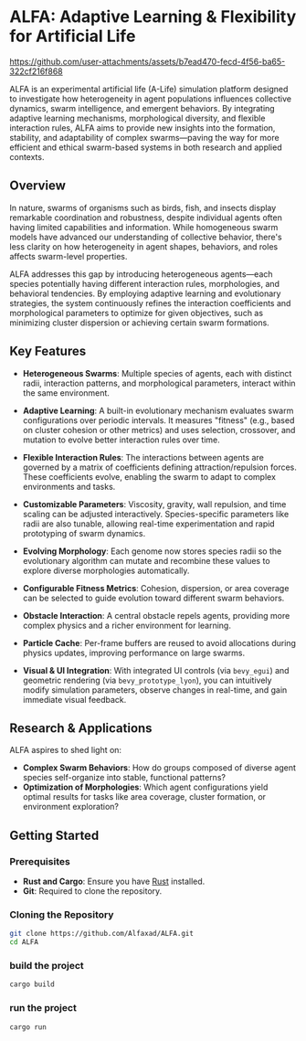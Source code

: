 # ALFA: Adaptive Learning & Flexibility for Artificial Life



https://github.com/user-attachments/assets/b7ead470-fecd-4f56-ba65-322cf216f868






ALFA is an experimental artificial life (A-Life) simulation platform designed to investigate how heterogeneity in agent populations influences collective dynamics, swarm intelligence, and emergent behaviors. By integrating adaptive learning mechanisms, morphological diversity, and flexible interaction rules, ALFA aims to provide new insights into the formation, stability, and adaptability of complex swarms—paving the way for more efficient and ethical swarm-based systems in both research and applied contexts.

## Overview

In nature, swarms of organisms such as birds, fish, and insects display remarkable coordination and robustness, despite individual agents often having limited capabilities and information. While homogeneous swarm models have advanced our understanding of collective behavior, there's less clarity on how heterogeneity in agent shapes, behaviors, and roles affects swarm-level properties.

ALFA addresses this gap by introducing heterogeneous agents—each species potentially having different interaction rules, morphologies, and behavioral tendencies. By employing adaptive learning and evolutionary strategies, the system continuously refines the interaction coefficients and morphological parameters to optimize for given objectives, such as minimizing cluster dispersion or achieving certain swarm formations.





## Key Features

- **Heterogeneous Swarms**: Multiple species of agents, each with distinct radii, interaction patterns, and morphological parameters, interact within the same environment.
  
- **Adaptive Learning**: A built-in evolutionary mechanism evaluates swarm configurations over periodic intervals. It measures "fitness" (e.g., based on cluster cohesion or other metrics) and uses selection, crossover, and mutation to evolve better interaction rules over time.
  
- **Flexible Interaction Rules**: The interactions between agents are governed by a matrix of coefficients defining attraction/repulsion forces. These coefficients evolve, enabling the swarm to adapt to complex environments and tasks.
  
- **Customizable Parameters**: Viscosity, gravity, wall repulsion, and time scaling can be adjusted interactively. Species-specific parameters like radii are also tunable, allowing real-time experimentation and rapid prototyping of swarm dynamics.
- **Evolving Morphology**: Each genome now stores species radii so the evolutionary algorithm can mutate and recombine these values to explore diverse morphologies automatically.
- **Configurable Fitness Metrics**: Cohesion, dispersion, or area coverage can be selected to guide evolution toward different swarm behaviors.
- **Obstacle Interaction**: A central obstacle repels agents, providing more complex physics and a richer environment for learning.
- **Particle Cache**: Per-frame buffers are reused to avoid allocations during physics updates, improving performance on large swarms.
  
- **Visual & UI Integration**: With integrated UI controls (via `bevy_egui`) and geometric rendering (via `bevy_prototype_lyon`), you can intuitively modify simulation parameters, observe changes in real-time, and gain immediate visual feedback.

## Research & Applications

ALFA aspires to shed light on:
- **Complex Swarm Behaviors**: How do groups composed of diverse agent species self-organize into stable, functional patterns?
- **Optimization of Morphologies**: Which agent configurations yield optimal results for tasks like area coverage, cluster formation, or environment exploration?


## Getting Started

### Prerequisites

- **Rust and Cargo**: Ensure you have [Rust](https://www.rust-lang.org/tools/install) installed.
- **Git**: Required to clone the repository.

### Cloning the Repository

```bash
git clone https://github.com/Alfaxad/ALFA.git
cd ALFA
```

### build the project

```bash
cargo build
```
### run the project

```bash
cargo run
```

